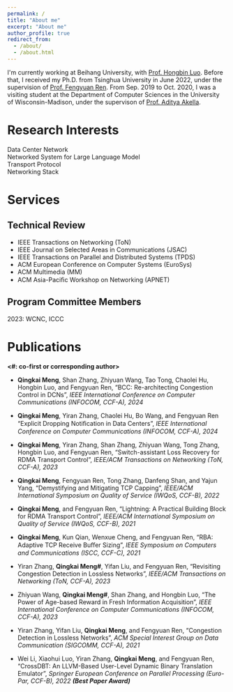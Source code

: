 ```yaml
---
permalink: /
title: "About me"
excerpt: "About me"
author_profile: true
redirect_from: 
  - /about/
  - /about.html
---
```


I'm currently working at Beihang University, with [Prof. Hongbin Luo](https://scse.buaa.edu.cn/info/1342/8007.htm). Before that, I received my Ph.D. from Tsinghua University in June 2022, under the supervision of [Prof. Fengyuan Ren](https://www.cs.tsinghua.edu.cn/info/1126/3585.htm). From Sep. 2019 to Oct. 2020, I was a visiting student at the Department of Computer Sciences in the University of Wisconsin-Madison, under the supervison of [Prof. Aditya Akella](https://www.cs.utexas.edu/~akella/).

Research Interests
======
Data Center Network<br>
Networked System for Large Language Model<br>
Transport Protocol<br>
Networking Stack

Services 
======

Technical Review
----
* IEEE Transactions on Networking (ToN)
* IEEE Journal on Selected Areas in Communications (JSAC)
* IEEE Transactions on Parallel and Distributed Systems (TPDS)
* ACM European Conference on Computer Systems (EuroSys)
* ACM Multimedia (MM)
* ACM Asia-Paciﬁc Workshop on Networking (APNET)

Program Committee Members
----
2023: WCNC, ICCC


Publications 
======
**<\#: co-first or corresponding author>**

* **Qingkai Meng**, Shan Zhang, Zhiyuan Wang, Tao Tong, Chaolei Hu, Hongbin Luo, and Fengyuan Ren, “BCC: Re-architecting Congestion Control in DCNs”, _IEEE International Conference on Computer Communications  (INFOCOM, CCF-A), 2024_

* **Qingkai Meng**, Yiran Zhang, Chaolei Hu, Bo Wang, and Fengyuan Ren “Explicit Dropping Notiﬁcation in Data Centers”, _IEEE International Conference on Computer Communications (INFOCOM, CCF-A), 2024_

* **Qingkai Meng**, Yiran Zhang, Shan Zhang, Zhiyuan Wang, Tong Zhang, Hongbin Luo, and Fengyuan Ren, “Switch-assistant Loss Recovery for RDMA Transport Control”, _IEEE/ACM Transactions on Networking (ToN, CCF-A), 2023_

* **Qingkai Meng**, Fengyuan Ren, Tong Zhang, Danfeng Shan, and Yajun Yang, “Demystifying and Mitigating TCP Capping”, _IEEE/ACM International Symposium on Quality of Service (IWQoS, CCF-B), 2022_

* **Qingkai Meng**, and Fengyuan Ren, “Lightning: A Practical Building Block for RDMA Transport Control”, _IEEE/ACM International Symposium on Quality of Service (IWQoS, CCF-B), 2021_

* **Qingkai Meng**, Kun Qian, Wenxue Cheng, and Fengyuan Ren, “RBA: Adaptive TCP Receive Buﬀer Sizing”, _IEEE Symposium on Computers and Communications (ISCC, CCF-C), 2021_

* Yiran Zhang, **Qingkai Meng#**, Yifan Liu, and Fengyuan Ren, “Revisiting Congestion Detection in Lossless Networks”, _IEEE/ACM Transactions on Networking (ToN, CCF-A), 2023_

* Zhiyuan Wang, **Qingkai Meng#**, Shan Zhang, and Hongbin Luo, “The Power of Age-based Reward in Fresh Information Acquisition”, _IEEE International Conference on Computer Communications (INFOCOM, CCF-A), 2023_

* Yiran Zhang, Yifan Liu, **Qingkai Meng**, and Fengyuan Ren, “Congestion Detection in Lossless Networks”, _ACM Special Interest Group on Data Communication (SIGCOMM, CCF-A), 2021_

* Wei Li, Xiaohui Luo, Yiran Zhang, **Qingkai Meng**, and Fengyuan Ren, “CrossDBT: An LLVM-Based User-Level Dynamic Binary Translation Emulator”, _Springer European Conference on Parallel Processing (Euro-Par, CCF-B), 2022 **(Best Paper Award)**_
